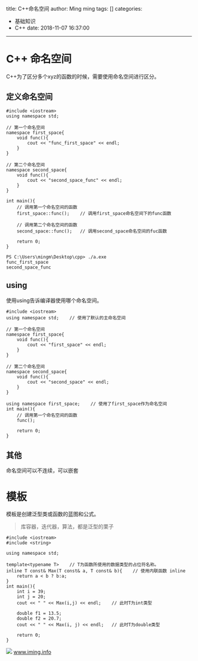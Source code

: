 title: C++命名空间
author: Ming ming
tags: []
categories:
  - 基础知识
  - C++
date: 2018-11-07 16:37:00
---
# C++ 命名空间
C++为了区分多个xyz的函数的时候，需要使用命名空间进行区分。
## 定义命名空间
```
#include <iostream>
using namespace std;

// 第一个命名空间
namespace first_space{
	void func(){
		cout << "func_first_space" << endl;
	}
}

// 第二个命名空间
namespace second_space{
	void func(){
		cout << "second_space_func" << endl;
	}
}

int main(){
	// 调用第一个命名空间的函数
	first_space::func();	// 调用first_space命名空间下的func函数

	// 调用第二个命名空间的函数
	second_space::func();	// 调用second_space命名空间的fuc函数

	return 0;
}
```
```
PS C:\Users\mingm\Desktop\cpp> ./a.exe
func_first_space
second_space_func
```
## using
使用using告诉编译器使用哪个命名空间。
```
#include <iostream>
using namespace std;	// 使用了默认的主命名空间

// 第一个命名空间
namespace first_space{
	void func(){
		cout << "first_space" << endl;
	}
}

// 第二个命名空间
namespace second_space{
	void func(){
		cout << "second_space" << endl;
	}
}

using namespace first_space;	// 使用了first_space作为命名空间
int main(){
	// 调用第一个命名空间的函数
	func();

	return 0;
}
```
## 其他
命名空间可以不连续，可以嵌套

# 模板
模板是创建泛型类或函数的蓝图和公式。
> 库容器，迭代器，算法，都是泛型的栗子

```
#include <iostream>
#include <string>

using namespace std;

template<typename T>	// T为函数所使用的数据类型的占位符名称。
inline T const& Max(T const& a, T const& b){	// 使用内联函数 inline
	return a < b ? b:a;
}
int main(){
	int i = 39;
	int j = 20;
	cout << " " << Max(i,j) << endl;	// 此时T为int类型 

	double f1 = 13.5;
	double f2 = 20.7;
	cout << " " << Max(i, j) << endl;	// 此时T为double类型

	return 0;
}
```
![](https://melovemingming-1253878077.cos.ap-chengdu.myqcloud.com/wx.png)
www.iming.info
